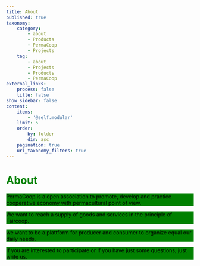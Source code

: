 ```yaml
---
title: About
published: true
taxonomy:
    category:
        - about
        - Products
        - PermaCoop
        - Projects
    tag:
        - about
        - Projects
        - Products
        - PermaCoop
external_links:
    process: false
    title: false
show_sidebar: false
content:
    items:
        - '@self.modular'
    limit: 5
    order:
        by: folder
        dir: asc
    pagination: true
    url_taxonomy_filters: true
---
```


<style>
h1   {color: green;}
p    {color: black; background-color: green;}
</style>

<h1> About </h1>

<p>
PermaCoop is a open association to promote, develop and practice cooperative economy with permacultural point of view.

We want to reach a supply of goods and services in the principle of Faircoop.

we want to be a plattform for producer and consumer to organize equal our daily needs.

If you are interested to participate or if you have just some questions, just write us.
</p>






